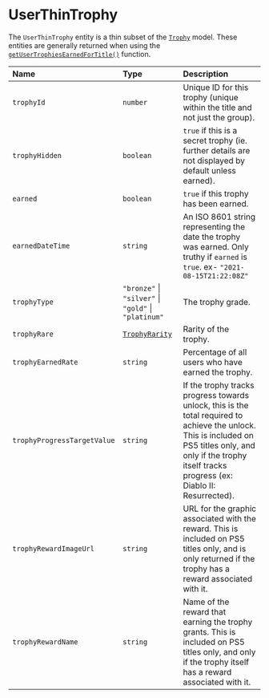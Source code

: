 # UserThinTrophy

The `UserThinTrophy` entity is a thin subset of the [`Trophy`](/api-docs/data-models/trophy) model. These entities are generally returned when using the [`getUserTrophiesEarnedForTitle()`](/api-docs/user-trophies#getusertrophiesearnedfortitle) function.

| Name                        | Type                                                  | Description                                                                                                                                                                                                      |
| :-------------------------- | :---------------------------------------------------- | :--------------------------------------------------------------------------------------------------------------------------------------------------------------------------------------------------------------- |
| `trophyId`                  | `number`                                              | Unique ID for this trophy (unique within the title and not just the group).                                                                                                                                      |
| `trophyHidden`              | `boolean`                                             | `true` if this is a secret trophy (ie. further details are not displayed by default unless earned).                                                                                                              |
| `earned`                    | `boolean`                                             | `true` if this trophy has been earned.                                                                                                                                                                           |
| `earnedDateTime`            | `string`                                              | An ISO 8601 string representing the date the trophy was earned. Only truthy if `earned` is `true`. ex- `"2021-08-15T21:22:08Z"`                                                                                  |
| `trophyType`                | `"bronze"` \| `"silver"` \| `"gold"` \| `"platinum"`  | The trophy grade.                                                                                                                                                                                                |
| `trophyRare`                | [`TrophyRarity`](/api-docs/data-models/trophy-rarity) | Rarity of the trophy.                                                                                                                                                                                            |
| `trophyEarnedRate`          | `string`                                              | Percentage of all users who have earned the trophy.                                                                                                                                                              |
| `trophyProgressTargetValue` | `string`                                              | If the trophy tracks progress towards unlock, this is the total required to achieve the unlock. This is included on PS5 titles only, and only if the trophy itself tracks progress (ex: Diablo II: Resurrected). |
| `trophyRewardImageUrl`      | `string`                                              | URL for the graphic associated with the reward. This is included on PS5 titles only, and is only returned if the trophy has a reward associated with it.                                                         |
| `trophyRewardName`          | `string`                                              | Name of the reward that earning the trophy grants. This is included on PS5 titles only, and only if the trophy itself has a reward associated with it.                                                           |
